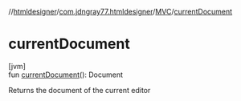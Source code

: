 //[htmldesigner](../../../index.md)/[com.jdngray77.htmldesigner](../index.md)/[MVC](index.md)/[currentDocument](current-document.md)

# currentDocument

[jvm]\
fun [currentDocument](current-document.md)(): Document

Returns the document of the current editor
